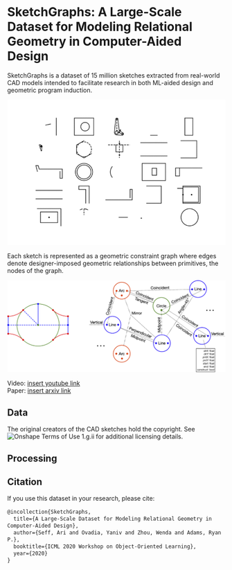 # SketchGraphs: A Large-Scale Dataset for Modeling Relational Geometry in Computer-Aided Design

SketchGraphs is a dataset of 15 million sketches extracted from real-world CAD models intended to facilitate research in both ML-aided design and geometric program induction.

![blah](/assets/sketchgraphs.gif)


Each sketch is represented as a geometric constraint graph where edges denote designer-imposed geometric relationships between primitives, the nodes of the graph.

![Sketch and graph](/assets/sketch_w_graph.png)

Video: [insert youtube link](https://www.youtube.com)  
Paper: [insert arxiv link](https://arxiv.org/)  

## Data
The original creators of the CAD sketches hold the copyright. See ![Onshape Terms of Use 1.g.ii](https://www.onshape.com/legal/terms-of-use#your_content) for additional licensing details.

## Processing

## Citation
If you use this dataset in your research, please cite:
```
@incollection{SketchGraphs,
  title={A Large-Scale Dataset for Modeling Relational Geometry in Computer-Aided Design},
  author={Seff, Ari and Ovadia, Yaniv and Zhou, Wenda and Adams, Ryan P.},
  booktitle={ICML 2020 Workshop on Object-Oriented Learning},
  year={2020}
}
```
